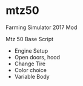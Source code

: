 # mtz50
Farming Simulator 2017 Mod

Mtz 50 Base Script

- Engine Setup
- Open doors, hood
- Change Tire
- Color choice
- Variable Body
